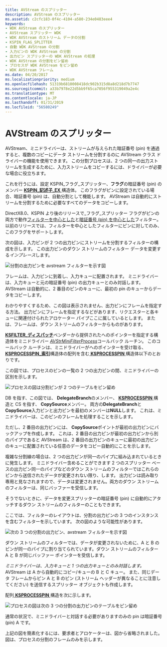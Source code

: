 ```yaml
---
title: AVStream のスプリッター
description: AVStream のスプリッター
ms.assetid: c2cfc183-0f4c-4104-a580-234e0483eee4
keywords:
- WDK AVStream のスプリッター
- AVStream スプリッター WDK
- WDK AVStream のストリーム データの分割
- KSPIN_FLAG_SPLITTER
- 自動 WDK AVStream の分割
- 入力ピンの WDK AVStream の分割
- 出力ピン スプリッターの WDK AVStream の処理
- WDK AVStream の分割をピン留め
- プロセスが WDK AVStream をピン留め
- WDK AVStream フレーム
ms.date: 04/20/2017
ms.localizationpriority: medium
ms.openlocfilehash: 51319b6810008418dc902b315d8a8d218d7b7747
ms.sourcegitcommit: a33b7978e22d5bb9f65ca7056f955319049a2e4c
ms.translationtype: MT
ms.contentlocale: ja-JP
ms.lasthandoff: 01/31/2019
ms.locfileid: "56580249"
---
```

# <a name="avstream-splitters"></a>AVStream のスプリッター





AVStream、ミニドライバーは、ストリームが与えられた暗証番号 (pin) を通過すると、複数のコピーにデータ ストリームを分割するのに AVStream クラス ドライバーの機能を使用できます。 この分割プロセスは、2 つの同一の出力ストリームを生成するために、入力ストリームをコピーするには、ドライバーが必要な場合に役立ちます。

これを行うには、設定 KSPIN\_フラグ\_スプリッター、**フラグ**の暗証番号 (pin) のメンバー [ **KSPIN\_記述子\_EX** ](https://msdn.microsoft.com/library/windows/hardware/ff563534)構造体。 このフラグがピンに設定されている場合、暗証番号 (pin) は、自動分割として機能します。 AVStream は自動的にストリームを分割するために必要なすべてのデータをコピーします。

DirectX8.0、KSPIN より後のリリースで\_フラグ\_スプリッター フラグがピンの両方で動作[フィルターを中心とした](filter-centric-processing.md)と[暗証番号 (pin) を中心とした](pin-centric-processing.md)フィルター。 以前のリリースでは、フィルターを中心としたフィルターにピンに対してのみ、このフラグをサポートします。

次の図は、入力ピンが 2 つの出力ピンにストリームを分割するフィルターの構成を示します。 この出力ピンのダウン ストリームのフィルター データを変更する*インプレース*します。

![分割の出力ピンを avstream フィルターを示す図 ](images/split1.png)

フレームは、入力ピンに到着し、入力キューに配置されます。 ミニドライバーは、入力キューと元の暗証番号 (pin) の出力キューとのみ対話します。 AVStream は自動的に、2 番目のピンのキューに、最初の pin のキューからデータをコピーします。

わかりやすくするため、この図は表示されません、出力ピンにフレームを指定する方法。 出力ピンにフレームを指定するなどがあります、リクエスターと各キューに関連付けられたアロケーター パイプここに属しているとします。 または、フレームは、ダウン ストリームのフィルターからものがあります。

[ **KSFILTER\_ディスパッチ**](https://msdn.microsoft.com/library/windows/hardware/ff562554)ベンダーから提供されたへのポインターを指定する構造体をミニドライバー [ *AVStrMiniFilterProcess*](https://msdn.microsoft.com/library/windows/hardware/ff556315)コールバック ルーチン。 このコールバック ルーチンは、ミニドライバーがへのポインターを受け取る、 [ **KSPROCESSPIN\_索引**](https://msdn.microsoft.com/library/windows/hardware/ff564260)構造体の配列を含む[ **KSPROCESSPIN** ](https://msdn.microsoft.com/library/windows/hardware/ff564256)構造体以下のとおりです。

この図では、プロセスのピンの一覧の 2 つの出力ピンの間、ミニドライバーの区別を示します。

![プロセスの図は分割ピンが 2 つのテーブルをピン留め](images/splitppin1.png)

DB を指す、この図では、 **DelegateBranch**のメンバー、 [ **KSPROCESSPIN** ](https://msdn.microsoft.com/library/windows/hardware/ff564256)構造と CS を指す、 **CopySource**メンバー。 両方の**DelegateBranch**と**CopySource**入力ピンと出力ピンを最初のメンバーは**NULL**します。 これは、ミニドライバーは、このピンのフレームを処理することを示します。

ただし、2 番目の出力ピンには、 **CopySource**ポイントが最初の出力ピンにバックアップを作成します。 これは、2 番目の出力ピンが最初の出力ピンから別のパイプであると AVStream は、2 番目の出力ピンのキューに最初の出力ピンのキューに配置されている任意のデータをコピー自動的にことを示します。

複雑な分割線の場合は、2 つの出力ピンが同一のパイプに組み込まれているときに発生します。 ミニドライバー含めることができます 2 つのスプリッター ベースの出力ピン同一のパイプなどのダウン ストリームのフィルターではこれらのピンから送信されたデータが変更されない限り、します。 出力ピンは読み取り専用と見なされますので、データは変更されません。両方のダウン ストリームのフィルターは、同じバッファーを受信します。

そうでないときに、データを変更スプリッターの暗証番号 (pin) に自動的にアタッチするダウン ストリームのフィルターのこともできます。

ここでは、フィルターのレイアウトは、分割の出力ピンの 3 つのインスタンスを含むフィルターを示しています。 次の図のような可能性があります。

![次の 3 つの分割の出力ピン、avstream フィルターを示す図 ](images/split2.png)

ダウン ストリームのフィルターでは、データが変更されないために、A と B のピンが同一のパイプに割り当てられています。ダウン ストリームのフィルター A と B が同じバッファー ポインターを受信します。

*ミニドライバーは、入力キューと 1 つの出力キューとのみ対話します。* AVStream は A から自動的にコピー/キューの B と C キュー。 また、同じデータ フレームからピン A と B のピン (ストリーム ヘッダーが異なることに注意してください) を送信するスプリッター オブジェクトも作成します。

配列[ **KSPROCESSPIN** ](https://msdn.microsoft.com/library/windows/hardware/ff564256)構造を次に示します。

![プロセスの図は次の 3 つの分割の出力ピンのテーブルをピン留め](images/splitppin2.png)

通常の状況で、ミニドライバーと対話する必要がありますのみの pin は暗証番号 (pin) A です。

上記の図を簡素化するには、要求者とアロケーターは、図から省略されました。 図は、プロセスの分割のフレームのみを示します。

 

 




